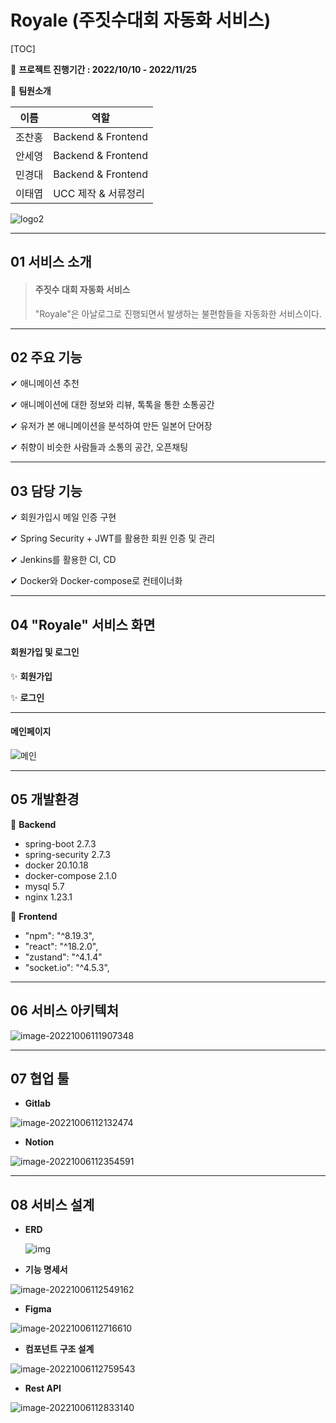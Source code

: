 # Royale (주짓수대회 자동화 서비스)

[TOC]

📆 **프로젝트 진행기간 : 2022/10/10 - 2022/11/25** 

🎈 **팀원소개**

| 이름  | 역할                 |
| --- | ------------------ |
| 조찬홍 | Backend & Frontend |
| 안세영 | Backend & Frontend |
| 민경대 | Backend & Frontend |
| 이태엽 | UCC 제작 & 서류정리|


![logo2](README.assets/logo2.png)

---

## 01 서비스 소개

> #### 주짓수 대회 자동화 서비스
> 
> "Royale"은 아날로그로 진행되면서 발생하는 불편함들을 자동화한 서비스이다.

---

## 02 주요 기능

✔ 애니메이션 추천

✔ 애니메이션에 대한 정보와 리뷰, 톡톡을 통한 소통공간

✔ 유저가 본 애니메이션을 분석하여 만든 일본어 단어장

✔ 취향이 비슷한 사람들과 소통의 공간, 오픈채팅

---

## 03 담당 기능

✔ 회원가입시 메일 인증 구현

✔ Spring Security + JWT를 활용한 회원 인증 및 관리

✔ Jenkins를 활용한 CI, CD

✔ Docker와 Docker-compose로 컨테이너화

---

## 04 "Royale" 서비스 화면

#### **회원가입 및 로그인**

✨ **회원가입**



✨ **로그인**


---

#### 메인페이지

![메인](README.assets/메인.gif)

---


## 05 개발환경

📌 **Backend**
- spring-boot 2.7.3
- spring-security 2.7.3
- docker 20.10.18
- docker-compose 2.1.0
- mysql 5.7
- nginx 1.23.1

📌 **Frontend**
- "npm": "^8.19.3",
- "react": "^18.2.0",
- "zustand": "^4.1.4"
- "socket.io": "^4.5.3",

---

## 06 서비스 아키텍처

![image-20221006111907348](README.assets/image-20221006111907348.png)

---


## 07 협업 툴

- **Gitlab**

![image-20221006112132474](README.assets/image-20221006112132474.png)

- **Notion**

![image-20221006112354591](README.assets/image-20221006112354591.png)

---

## 08 서비스 설계

- **ERD**
  
  ![img](https://cdn.discordapp.com/attachments/1012637429376753677/1027439856579776543/unknown.png)

- **기능 명세서**

![image-20221006112549162](README.assets/image-20221006112549162.png)

- **Figma**

![image-20221006112716610](README.assets/image-20221006112716610.png)

- **컴포넌트 구조 설계**

![image-20221006112759543](README.assets/image-20221006112759543.png)

- **Rest API**

![image-20221006112833140](README.assets/image-20221006112833140.png)
